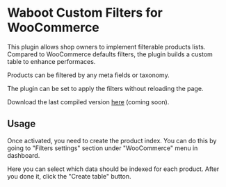 # Waboot Custom Filters for WooCommerce

This plugin allows shop owners to implement filterable products lists. Compared to WooCommerce defaults filters, the plugin builds a custom table to enhance performaces.

Products can be filtered by any meta fields or taxonomy.

The plugin can be set to apply the filters without reloading the page.

Download the last compiled version [here](http://update.waboot.org/?action=get_metadata&slug=waboot-woo-product-filters&type=plugin) (coming soon). 

## Usage

Once activated, you need to create the product index. You can do this by going to "Filters settings" section under "WooCommerce" menu in dashboard.

Here you can select which data should be indexed for each product. After you done it, click the "Create table" button.
